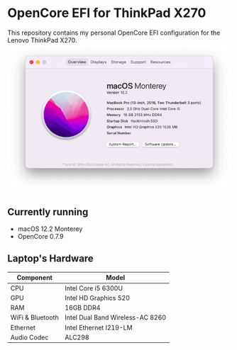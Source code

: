 # OpenCore EFI for ThinkPad X270
This repository contains my personal OpenCore EFI configuration for the Lenovo ThinkPad X270.
![About This Mac](about.png)

## Currently running
- macOS 12.2 Monterey
- OpenCore 0.7.9

## Laptop's Hardware
| Component        | Model                            |
| ---------------- | -------------------------------- |
| CPU              | Intel Core i5 6300U              |
| GPU              | Intel HD Graphics 520            |
| RAM              | 16GB DDR4                        |
| WiFi & Bluetooth | Intel Dual Band Wireless-AC 8260 |
| Ethernet         | Intel Ethernet I219-LM           |
| Audio Codec      | ALC298                           |
